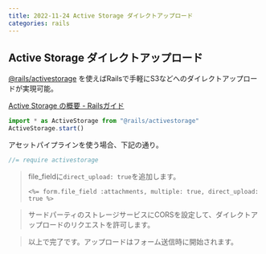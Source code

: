 ```yaml
---
title: 2022-11-24 Active Storage ダイレクトアップロード
categories: rails
---
```


## Active Storage ダイレクトアップロード

[@rails/activestorage](https://github.com/rails/rails/tree/main/activestorage) を使えばRailsで手軽にS3などへのダイレクトアップロードが実現可能。

[Active Storage の概要 - Railsガイド](https://railsguides.jp/active_storage_overview.html)

```js
import * as ActiveStorage from "@rails/activestorage"
ActiveStorage.start()
```

アセットパイプラインを使う場合、下記の通り。

```js
//= require activestorage
```

> file_fieldに`direct_upload: true`を追加します。
>
> ```erb
> <%= form.file_field :attachments, multiple: true, direct_upload: true %>
> ```

> サードパーティのストレージサービスにCORSを設定して、ダイレクトアップロードのリクエストを許可します。

> 以上で完了です。アップロードはフォーム送信時に開始されます。